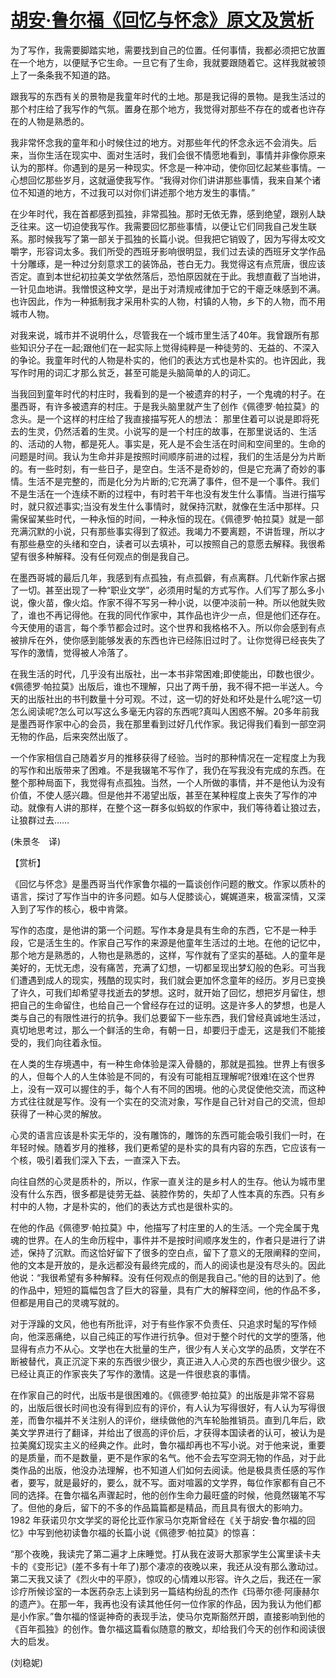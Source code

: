 # [胡安·鲁尔福《回忆与怀念》原文及赏析](https://www.vrrw.net/wx/12401.html)

为了写作，我需要脚踏实地，需要找到自己的位置。任何事情，我都必须把它放置在一个地方，以便赋予它生命。一旦它有了生命，我就要跟随着它。这样我就被领上了一条条我不知道的路。

跟我写的东西有关的景物是我童年时代的土地。那是我记得的景物。是我生活过的那个村庄给了我写作的气氛。置身在那个地方，我觉得对那些不存在的或者也许存在的人物是熟悉的。

我非常怀念我的童年和小时候住过的地方。对那些年代的怀念永远不会消失。后来，当你生活在现实中、面对生活时，我们会很不情愿地看到，事情并非像你原来认为的那样。你遇到的是另一种现实。怀念是一种冲动，使你回忆起某些事情。一心想回忆那些岁月，这就逼使我写作。“我得对你们讲讲那些事情，我来自某个诸位不知道的地方，不过我可以对你们讲述那个地方发生的事情。”

在少年时代，我在首都感到孤独，非常孤独。那时无依无靠，感到绝望，跟别人缺乏往来。这一切迫使我写作。我需要回忆那些事情，以便让它们同我自己发生联系。那时候我写了第一部关于孤独的长篇小说。但我把它销毁了，因为写得太咬文嚼字，形容词太多。我们所受的西班牙影响很明显，我们过去读的西班牙文学作品十分雕琢，是一种过分刻意求工的装饰品，苍白无力。我觉得这有点荒唐，很应该否定。直到本世纪初拉美文学依然落后，恐怕原因就在于此。我想直截了当地讲，一针见血地讲。我憎恨这种文学，是出于对清规戒律加于它的干瘪乏味感到不满。也许因此，作为一种抵制我才采用朴实的人物，村镇的人物，乡下的人物，而不用城市人物。



对我来说，城市并不说明什么，尽管我在一个城市里生活了40年。我曾跟所有那些知识分子在一起;跟他们在一起实际上觉得纯粹是一种徒劳的、无益的、不深入的争论。我童年时代的人物是朴实的，他们的表达方式也是朴实的。也许因此，我写作时用的词汇才那么贫乏，甚至可能是头脑简单的人的词汇。

当我回到童年时代的村庄时，我看到的是一个被遗弃的村子，一个鬼魂的村子。在墨西哥，有许多被遗弃的村庄。于是我头脑里就产生了创作《佩德罗·帕拉莫》的念头。是一个这样的村庄给了我直接描写死人的想法： 那里住着可以说是即将死去的生灵，仍然活着的生灵。小说写的是一个村庄的故事，在那里说话的、生活的、活动的人物，都是死人。事实是，死人是不会生活在时间和空间里的。生命的问题是时间。我认为生命并非是按照时间顺序前进的过程，我们的生活是分为片断的。有一些时刻，有一些日子，是空白。生活不是奇妙的，但是它充满了奇妙的事情。生活不是完整的，而是化分为片断的;它充满了事件，但不是一个事件。我们不是生活在一个连续不断的过程中，有时若干年也没有发生什么事情。当进行描写时，就只叙述事实;当没有发生什么事情时，就保持沉默，就像在生活中那样。只需保留某些时代，一种永恒的时间，一种永恒的现在。《佩德罗·帕拉莫》就是一部充满沉默的小说，只有那些事实得到了叙述。我竭力不要离题，不讲哲理，所以才有那些悬空的头绪和空白，读者可以去填补，可以按照自己的意愿去解释。我很希望有很多种解释。没有任何观点的倒是我自己。

在墨西哥城的最后几年，我感到有点孤独，有点孤僻，有点离群。几代新作家占据了一切。甚至出现了一种“职业文学”，必须用时髦的方式写作。人们写了那么多小说，像火苗，像火焰。作家不得不写另一种小说，以便冲淡前一种。所以他就失败了，谁也不再记得他。在我的同代作家中，其作品也许少一点，但是他们还存在。今天使用的语言，每个季节都会过时。这个世界和我格格不入。所以你会感到有点被排斥在外，使你感到能够发表的东西也许已经陈旧过时了。让你觉得已经丧失了写作的激情，觉得被人冷落了。

在我生活的时代，几乎没有出版社，出一本书非常困难;即使能出，印数也很少。《佩德罗·帕拉莫》出版后，谁也不理解，只出了两千册，我不得不把一半送人。今天的出版社出的书刊数量十分可观。不过，这一切的好处和坏处是什么呢?这一切怎么阅读呢?怎么可以写这么多毫无内容的东西呢?真叫人困惑不解。20多年前我是墨西哥作家中心的会员，我在那里看到过好几代作家。我记得我们看到一部空洞无物的作品，后来突然出版了。

一个作家相信自己随着岁月的推移获得了经验。当时的那种情况在一定程度上为我的写作和出版带来了困难。不是我辍笔不写作了，我仍在写我没有完成的东西。在整个那种局面下，我觉得有点孤独。当然，一个人所做的事情，并不是他认为没有价值，不使人感兴趣。但是他并不渴望出版，甚至在某种程度上丧失了写作的冲动。就像有人讲的那样，在整个这一群多似蚂蚁的作家中，我们等待着让狼过去，让狼群过去……

(朱景冬　译)

【赏析】

《回忆与怀念》是墨西哥当代作家鲁尔福的一篇谈创作问题的散文。作家以质朴的语言，探讨了写作当中的许多问题。如与人促膝谈心，娓娓道来，极富深情，又深入到了写作的核心，极中肯綮。

写作的态度，是他讲的第一个问题。写作本身是具有生命的东西，它不是一种手段，它是活生生的。作家自己写作的来源是他童年生活过的土地。在他的记忆中，那个地方是熟悉的，人物也是熟悉的，这样，写作就有了坚实的基础。人的童年是美好的，无忧无虑，没有痛苦，充满了幻想，一切都呈现出梦幻般的色彩。可当我们遭遇到成人的现实，残酷的现实时，我们就会更加怀念童年的经历。岁月已变换了许久，可我们却希望寻找逝去的梦想。这时，就开始了回忆，想把岁月留住，想把自己的生命留住，也给自己一个曾经存在过的证明。这是许多人的梦想，也是人类与自己的有限性进行的抗争。我们总要留下一些东西，我们曾经真诚地生活过，真切地思考过，那么一个鲜活的生命，有朝一日，却要归于虚无，这是我们不能接受的，我们向往着永恒。

在人类的生存境遇中，有一种生命体验是深入骨髓的，那就是孤独。世界上有很多的人，但每个人的人生体验是不同的，有没有可能相互理解呢?很难!在这个世界上，没有一双可以握住的手，每个人有不同的困境。他的心灵促使他交流，而这种方式往往就是写作。没有一个实在的交流对象，写作是自己针对自己的交流，但却获得了一种心灵的解放。

心灵的语言应该是朴实无华的，没有雕饰的，雕饰的东西可能会吸引我们一时，在年轻时候。随着岁月的推移，我们更希望的是朴实的具有内容的东西，它应该有一个核，吸引着我们深入下去，一直深入下去。

向往自然的心灵是质朴的，所以，作家一直关注的是乡村人的生存。他认为城市里没有什么东西，很多都是徒劳无益、装腔作势的，失却了人性本真的东西。只有乡村中的人物，才是朴实的，他们的表达方式也是很朴实的。

在他的作品《佩德罗·帕拉莫》中，他描写了村庄里的人的生活。一个完全属于鬼魂的世界。在人的生命历程中，事件并不是按时间顺序发生的，作者只是进行了讲述，保持了沉默。而这恰好留下了很多的空白点，留下了意义的无限阐释的空间，他的文本是开放的，是永远都没有最终完成的，而人的阅读也是没有尽头的。因此他说：“我很希望有多种解释。没有任何观点的倒是我自己。”他的目的达到了。他的作品中，短短的篇幅包含了巨大的容量，具有广大的解释空间，他的作品不多，但都是用自己的灵魂写就的。

对于浮躁的文风，他也有所批评，对于有些作家不负责任、只追求时髦的写作倾向，他深恶痛绝，以自己纯正的写作进行抗争。但对于整个时代的文学的堕落，他显得有点力不从心。文学也在大批量的生产，很少有人关心文学的品质，文学在不断被替代，真正沉淀下来的东西很少很少，真正进入人心灵的东西也很少很少。这已经让真正的作家丧失了写作的激情。这是一件很悲哀的事情。

在作家自己的时代，出版书是很困难的。《佩德罗·帕拉莫》的出版是非常不容易的，出版后很长时间也没有得到应有的评价，有人认为写得很好，有人认为写得很差，而鲁尔福并不关注别人的评价，继续做他的汽车轮胎推销员。直到几年后，欧美文学界进行了翻译，并给出了很高的评价后，才获得本国读者的认可，被认为是拉美魔幻现实主义的经典之作。此时，鲁尔福却再也不写小说。对于他来说，重要的是质量，而不是数量，更不是作家的名气。他不会去写空洞无物的作品，对于此类作品的出版，他没办法理解，也不知道人们如何去阅读。他是极具责任感的写作者，要写，就是最好的，要么，就不写。面对喧嚣的文学界，每位作家都有自己不同的选择。在鲁尔福名声骤起时，他的创作生命力最旺盛的时候，他竟然辍笔不写了。但他的身后，留下的不多的作品篇篇都是精品，而且具有很大的影响力。1982 年获诺贝尔文学奖的哥伦比亚作家马尔克斯曾经在《关于胡安·鲁尔福的回忆》中写到他初读鲁尔福的长篇小说《佩德罗·帕拉莫》的惊喜：

“那个夜晚，我读完了第二遍才上床睡觉。打从我在波哥大那家学生公寓里读卡夫卡的《变形记》(差不多有十年了)那个凄凉的夜晚以来，我还从没有那么激动过。第二天我又读了《烈火中的平原》，惊叹的心情难以形容。许久之后，我还在一家诊疗所候诊室的一本医药杂志上读到另一篇结构纷乱的杰作《玛蒂尔德·阿康赫尔的遗产》。在那一年，我再也没有读其他任何一位作家的作品，因为我认为他们都是小作家。”鲁尔福的怪诞神奇的表现手法，使马尔克斯豁然开朗，直接影响到他的《百年孤独》的创作。鲁尔福这篇看似随意的散文，却给我们今天的创作和阅读很大的启发。

(刘稳妮)

